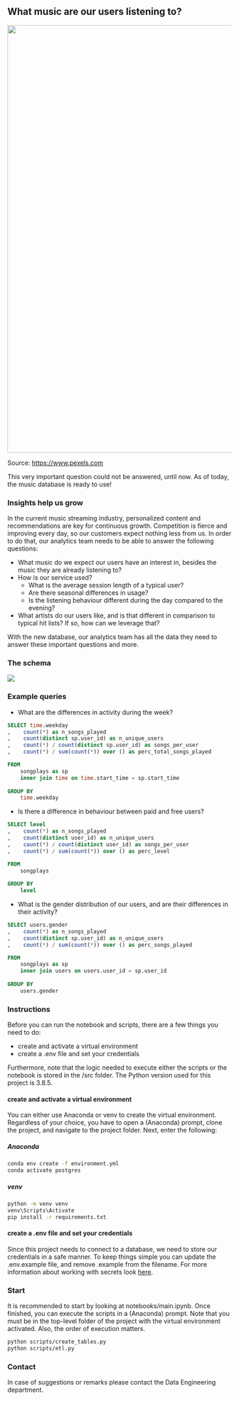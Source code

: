## What music are our users listening to? 

<img src="https://images.pexels.com/photos/3756943/pexels-photo-3756943.jpeg?auto=compress&cs=tinysrgb&dpr=3&h=750&w=1260" height="958" width="640">

Source: https://www.pexels.com

This very important question could not be answered, until now. As of today, the music database is ready to use!

### Insights help us grow

In the current music streaming industry, personalized content and recommendations are key for continuous growth. 
Competition is fierce and improving every day, so our customers expect nothing less from us. In order to do that,
our analytics team needs to be able to answer the following questions:
- What music do we expect our users have an interest in, besides the music they are already listening to?
- How is our service used? 
    - What is the average session length of a typical user?
    - Are there seasonal differences in usage?
    - Is the listening behaviour different during the day compared to the evening?
- What artists do our users like, and is that different in comparison to typical hit lists? If so, how can we leverage
that?

With the new database, our analytics team has all the data they need to answer these important questions and more.

### The schema

<img src="https://user-images.githubusercontent.com/49920622/103062485-97e62300-45ae-11eb-908d-4f27cca6f2a6.png">

### Example queries

- What are the differences in activity during the week? 

```sql
SELECT time.weekday
,    count(*) as n_songs_played
,    count(distinct sp.user_id) as n_unique_users
,    count(*) / count(distinct sp.user_id) as songs_per_user
,    count(*) / sum(count(*)) over () as perc_total_songs_played

FROM
    songplays as sp
    inner join time on time.start_time = sp.start_time
    
GROUP BY
    time.weekday
```

- Is there a difference in behaviour between paid and free users?

```sql
SELECT level
,    count(*) as n_songs_played
,    count(distinct user_id) as n_unique_users
,    count(*) / count(distinct user_id) as songs_per_user
,    count(*) / sum(count(*)) over () as perc_level

FROM
    songplays
    
GROUP BY
    level
```

- What is the gender distribution of our users, and are their differences in their activity?

```sql
SELECT users.gender
,    count(*) as n_songs_played
,    count(distinct sp.user_id) as n_unique_users
,    count(*) / sum(count(*)) over () as perc_songs_played

FROM
    songplays as sp
    inner join users on users.user_id = sp.user_id
    
GROUP BY
    users.gender
```

### Instructions

Before you can run the notebook and scripts, there are a few things you need to do:
- create and activate a virtual environment
- create a .env file and set your credentials

Furthermore, note that the logic needed to execute either the scripts or the notebook is stored in the /src folder.
The Python version used for this project is 3.8.5. 

#### create and activate a virtual environment 

You can either use Anaconda or venv to create the virtual environment. Regardless of your choice, you have to open
a (Anaconda) prompt, clone the project, and navigate to the project folder. Next, enter the following:

##### Anaconda
```bash
conda env create -f environment.yml
conda activate postgres
```

##### venv
```bash
python -m venv venv
venv\Scripts\Activate
pip install -r requirements.txt 
```

#### create a .env file and set your credentials

Since this project needs to connect to a database, we need to store our credentials in a safe manner. To keep things
simple you can update the .env.example file, and remove .example from the filename. For more information about working
with secrets look [here](https://pybit.es/persistent-environment-variables.html).

### Start

It is recommended to start by looking at notebooks/main.ipynb. Once finished, you can execute the scripts in
a (Anaconda) prompt. Note that you must be in the top-level folder of the project with the virtual environment
activated. Also, the order of execution matters.

```bash
python scripts/create_tables.py
python scripts/etl.py
```

### Contact

In case of suggestions or remarks please contact the Data Engineering department.